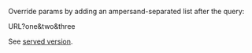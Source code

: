 Override params by adding an ampersand-separated list after the query:

URL?one&two&three

See [served version](https://deanturpin.github.io/time_schedule_cost).
